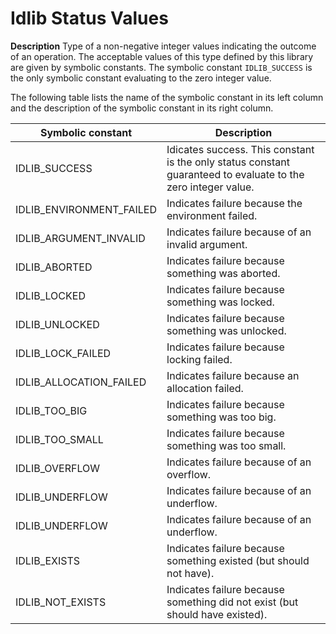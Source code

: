 # Idlib Status Values

**Description**
Type of a non-negative integer values indicating the outcome of an operation.
The acceptable values of this type defined by this library are given by symbolic constants.
The symbolic constant `IDLIB_SUCCESS` is the only symbolic constant evaluating to the zero integer value.

The following table lists the name of the symbolic constant in its left column and the description of the symbolic constant in its right column.

| Symbolic constant        | Description                                                                                                                       |
|--------------------------|-----------------------------------------------------------------------------------------------------------------------------------|
| IDLIB_SUCCESS            | Idicates success. This constant is the only status constant guaranteed to evaluate to the zero integer value.                     |
| IDLIB_ENVIRONMENT_FAILED | Indicates failure because the environment failed.                                                                                 |
| IDLIB_ARGUMENT_INVALID   | Indicates failure because of an invalid argument.                                                                                 |
| IDLIB_ABORTED            | Indicates failure because something was aborted.                                                                                  |
| IDLIB_LOCKED             | Indicates failure because something was locked.                                                                                   |
| IDLIB_UNLOCKED           | Indicates failure because something was unlocked.                                                                                 |
| IDLIB_LOCK_FAILED        | Indicates failure because locking failed.                                                                                         |
| IDLIB_ALLOCATION_FAILED  | Indicates failure because an allocation failed.                                                                                   |
| IDLIB_TOO_BIG            | Indicates failure because something was too big.                                                                                  |
| IDLIB_TOO_SMALL          | Indicates failure because something was too small.                                                                                |
| IDLIB_OVERFLOW           | Indicates failure because of an overflow.                                                                                         |
| IDLIB_UNDERFLOW          | Indicates failure because of an underflow.                                                                                        | 
| IDLIB_UNDERFLOW          | Indicates failure because of an underflow.                                                                                        | 
| IDLIB_EXISTS             | Indicates failure because something existed (but should not have).                                                                |
| IDLIB_NOT_EXISTS         | Indicates failure because something did not exist (but should have existed).                                                      |
